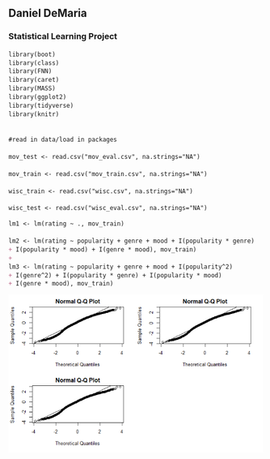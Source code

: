 ## Daniel DeMaria

### Statistical Learning Project

```markdown
library(boot)
library(class)
library(FNN)
library(caret)
library(MASS)
library(ggplot2)
library(tidyverse)
library(knitr)


#read in data/load in packages 

mov_test <- read.csv("mov_eval.csv", na.strings="NA")

mov_train <- read.csv("mov_train.csv", na.strings="NA")

wisc_train <- read.csv("wisc.csv", na.strings="NA")

wisc_test <- read.csv("wisc_eval.csv", na.strings="NA")
```


```markdown
lm1 <- lm(rating ~ ., mov_train)

lm2 <- lm(rating ~ popularity + genre + mood + I(popularity * genre)
+ I(popularity * mood) + I(genre * mood), mov_train)
+ 
lm3 <- lm(rating ~ popularity + genre + mood + I(popularity^2)
+ I(genre^2) + I(popularity * genre) + I(popularity * mood)
+ I(genre * mood), mov_train)
```
![This is an image](https://github.com/DanielDemaria/School_Projects/blob/main/images/00000f.png?raw=true)






